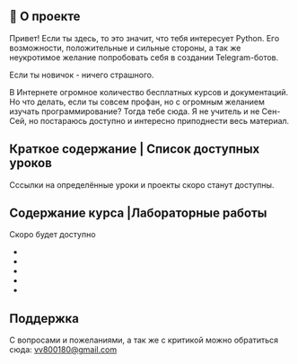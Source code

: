 
## 🤖 О проекте
Привет! Если ты здесь, то это значит, что тебя интересует Python. Его возможности, положительные и сильные стороны, а так же неукротимое желание попробовать себя в создании Telegram-ботов.

Если ты новичок - ничего страшного. 

В Интернете огромное количество бесплатных курсов и документаций. Но что делать, если ты совсем профан, но с огромным желанием изучать программирование? Тогда тебе сюда.
Я не учитель и не Сен-Сей, но постараюсь доступно и интересно приподнести весь материал.

## Краткое содержание | Список доступных уроков

Сссылки на определённые уроки и проекты скоро станут доступны.


## Содержание курса |Лабораторные работы

Скоро будет доступно

- 
- 
-
- 
- 





## Поддержка

С вопросами и пожеланиями, а так же с критикой можно обратиться сюда: vv800180@gmail.com

